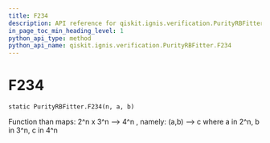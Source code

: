 ```yaml
---
title: F234
description: API reference for qiskit.ignis.verification.PurityRBFitter.F234
in_page_toc_min_heading_level: 1
python_api_type: method
python_api_name: qiskit.ignis.verification.PurityRBFitter.F234
---
```


# F234

<span id="qiskit.ignis.verification.PurityRBFitter.F234" />

`static PurityRBFitter.F234(n, a, b)`

Function than maps: 2^n x 3^n –> 4^n , namely: (a,b) –> c where a in 2^n, b in 3^n, c in 4^n

